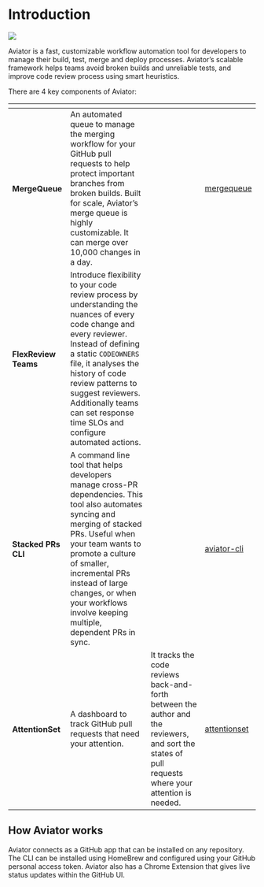 # Introduction

![](.gitbook/assets/A\_Illustration.svg)

Aviator is a fast, customizable workflow automation tool for developers to manage their build, test, merge and deploy processes. Aviator’s scalable framework helps teams avoid broken builds and unreliable tests, and improve code review process using smart heuristics.

There are 4 key components of Aviator:

<table data-card-size="large" data-column-title-hidden data-view="cards"><thead><tr><th></th><th></th><th></th><th data-hidden data-card-target data-type="content-ref"></th></tr></thead><tbody><tr><td><h4>MergeQueue</h4></td><td>An automated queue to manage the merging workflow for your GitHub pull requests to help protect important branches from broken builds. Built for scale, Aviator’s merge queue is highly customizable. It can merge over 10,000 changes in a day.</td><td></td><td><a href="mergequeue/">mergequeue</a></td></tr><tr><td><h4>FlexReview Teams</h4></td><td>Introduce flexibility to your code review process by understanding the nuances of every code change and every reviewer. Instead of defining a static <code>CODEOWNERS</code> file, it analyses the history of code review patterns to suggest reviewers.<br>Additionally teams can set response time SLOs and configure automated actions.</td><td></td><td></td></tr><tr><td><h4>Stacked PRs CLI</h4></td><td>A command line tool that helps developers manage cross-PR dependencies. This tool also automates syncing and merging of stacked PRs. Useful when your team wants to promote a culture of smaller, incremental PRs instead of large changes, or when your workflows involve keeping multiple, dependent PRs in sync.</td><td></td><td><a href="aviator-cli/">aviator-cli</a></td></tr><tr><td><h4>AttentionSet</h4></td><td>A dashboard to track GitHub pull requests that need your attention.</td><td>It tracks the code reviews back-and-forth between the author and the reviewers, and sort the states of pull requests where your attention is needed.</td><td><a href="attentionset/">attentionset</a></td></tr></tbody></table>

## How Aviator works

Aviator connects as a GitHub app that can be installed on any repository. The CLI can be installed using HomeBrew and configured using your GitHub personal access token. Aviator also has a Chrome Extension that gives live status updates within the GitHub UI.
